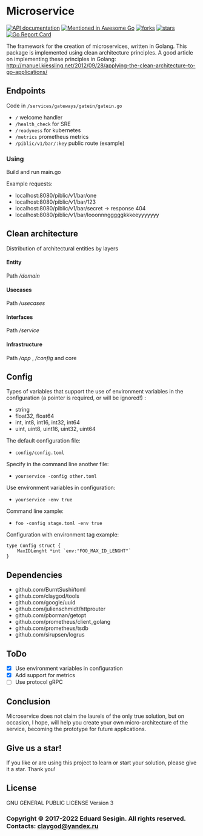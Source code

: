 # Microservice

[![API documentation](https://godoc.org/github.com/claygod/microservice?status.svg)](https://godoc.org/github.com/claygod/microservice)
[![Mentioned in Awesome Go](https://awesome.re/mentioned-badge.svg)](https://github.com/avelino/awesome-go)
[![forks](https://img.shields.io/github/forks/claygod/microservice)](https://github.com/claygod/microservice/network/members)
[![stars](https://img.shields.io/github/stars/claygod/microservice)](https://github.com/claygod/microservice/stargazers)
[![Go Report Card](https://goreportcard.com/badge/github.com/claygod/microservice)](https://goreportcard.com/report/github.com/claygod/microservice)

The framework for the creation of microservices, written in Golang. 
This package is implemented using clean architecture principles.
A good article on implementing these principles in Golang:
http://manuel.kiessling.net/2012/09/28/applying-the-clean-architecture-to-go-applications/

## Endpoints

Code in `/services/gateways/gatein/gatein.go`

- `/` welcome handler
- `/health_check` for SRE
- `/readyness` for kubernetes
- `/metrics` prometheus metrics
- `/piblic/v1/bar/:key` public route (example)

### Using

Build and run main.go

Example requests:

- localhost:8080/piblic/v1/bar/one
- localhost:8080/piblic/v1/bar/123
- localhost:8080/piblic/v1/bar/secret -> response 404
- localhost:8080/piblic/v1/bar/looonnngggggkkkeeyyyyyyy

## Clean architecture

Distribution of architectural entities by layers

#### Entity

Path */domain*

#### Usecases

Path */usecases*

#### Interfaces

Path */service*

#### Infrastructure

Path */app* , */config* and core

## Config

Types of variables that support the use of environment variables
in the configuration (a pointer is required, or will be ignored!) :
- string
- float32, float64
- int, int8, int16, int32, int64
- uint, uint8, uint16, uint32, uint64

The default configuration file:
- `config/config.toml`

Specify in the command line another file:
- `yourservice -config other.toml`

Use environment variables in configuration:
- `yourservice -env true`

Command line xample:
- `foo -config stage.toml -env true`

Configuration with environment tag example:
```Golang
type Config struct {
	MaxIDLenght *int `env:"FOO_MAX_ID_LENGHT"`
}
```

## Dependencies

- github.com/BurntSushi/toml
- github.com/claygod/tools
- github.com/google/uuid
- github.com/julienschmidt/httprouter
- github.com/pborman/getopt
- github.com/prometheus/client_golang
- github.com/prometheus/tsdb
- github.com/sirupsen/logrus

## ToDo

- [x] Use environment variables in configuration
- [x] Add support for metrics
- [ ] Use protocol gRPC

## Conclusion

Microservice does not claim the laurels of the only true solution, but on occasion, I hope, will help you create your own micro-architecture of the service, becoming the prototype for future applications.

## Give us a star!

If you like or are using this project to learn or start your solution, please give it a star. Thank you!

## License

GNU GENERAL PUBLIC LICENSE Version 3

### Copyright © 2017-2022 Eduard Sesigin. All rights reserved. Contacts: claygod@yandex.ru
